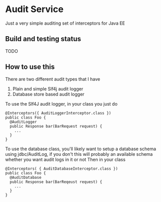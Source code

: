 # Audit Service
Just a very simple auditing set of interceptors for Java EE

## Build and testing status
TODO

## How to use this
There are two different audit types that I have
1. Plain and simple Slf4j audit logger
2. Database store based audit logger

To use the Slf4J audit logger, in your class you just do
```
@Interceptors({ AuditLoggerInterceptor.class })
public class Foo {
  @AuditLogger
  public Response bar(BarRequest request) {
    ...
  }
}
```

To use the database class, you'll likely want to setup a database schema using jdbc/AuditLog, if you don't this will probably an available schema whether you want audit logs in it or not
Then in your class
```
@Interceptors( { AuditDatabaseInterceptor.class })
public class Foo {
  @AuditDatabase
  public Response bar(BarReqeust request) {
    ...
  }
}
```